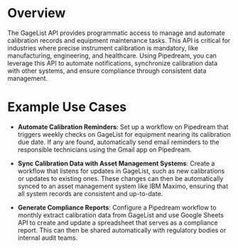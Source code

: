 # Overview

The GageList API provides programmatic access to manage and automate calibration records and equipment maintenance tasks. This API is critical for industries where precise instrument calibration is mandatory, like manufacturing, engineering, and healthcare. Using Pipedream, you can leverage this API to automate notifications, synchronize calibration data with other systems, and ensure compliance through consistent data management.

# Example Use Cases

- **Automate Calibration Reminders**: Set up a workflow on Pipedream that triggers weekly checks on GageList for equipment nearing its calibration due date. If any are found, automatically send email reminders to the responsible technicians using the Gmail app on Pipedream.

- **Sync Calibration Data with Asset Management Systems**: Create a workflow that listens for updates in GageList, such as new calibrations or updates to existing ones. These changes can then be automatically synced to an asset management system like IBM Maximo, ensuring that all system records are consistent and up-to-date.

- **Generate Compliance Reports**: Configure a Pipedream workflow to monthly extract calibration data from GageList and use Google Sheets API to create and update a spreadsheet that serves as a compliance report. This can then be shared automatically with regulatory bodies or internal audit teams.
